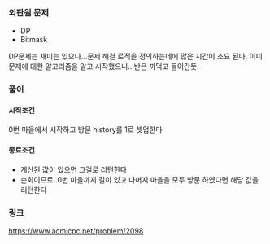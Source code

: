 ### 외판원 문제
* DP
* Bitmask

DP문제는 재미는 있으나...문제 해결 로직을 정의하는데에 많은 시간이 소요 된다.
이미 문제에 대한 알고리즘을 알고 시작했으니...반은 까먹고 들어간듯.

### 풀이
#### 시작조건
0번 마을에서 시작하고 방문 history를 1로 셋업한다
#### 종료조건
* 계산된 값이 있으면 그걸로 리턴한다
* 순회이므로..0번 마을까지 길이 있고 나머지 마을을 모두 방문 하였다면 해당 값을 리턴한다

### 링크
https://www.acmicpc.net/problem/2098